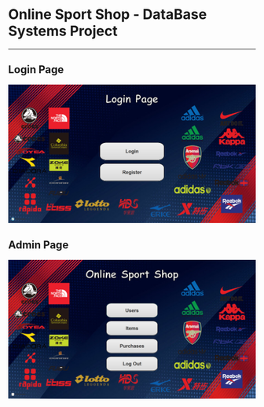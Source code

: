# Online Sport Shop - DataBase Systems Project
___________________________________________________________

## Login Page
![ Screenshot1](src/images/Login.png)
## Admin Page
![ Screenshot1](src/images/Admin.png)


